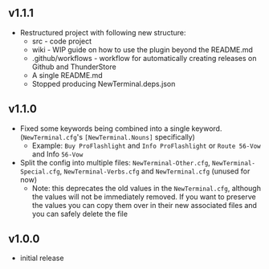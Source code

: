 ﻿## v1.1.1

* Restructured project with following new structure:
  * src - code project
  * wiki - WIP guide on how to use the plugin beyond the README.md
  * .github/workflows - workflow for automatically creating releases on Github and ThunderStore
  * A single README.md
  * Stopped producing NewTerminal.deps.json

## v1.1.0

* Fixed some keywords being combined into a single keyword. (`NewTerminal.cfg`'s `[NewTerminal.Nouns]` specifically)
  * Example: `Buy ProFlashlight` and `Info ProFlashlight` or `Route 56-Vow` and Info `56-Vow`
* Split the config into multiple files: `NewTerminal-Other.cfg`, `NewTerminal-Special.cfg`, `NewTerminal-Verbs.cfg` and `NewTerminal.cfg` (unused for now)
  * Note: this deprecates the old values in the `NewTerminal.cfg`, although the values will not be immediately removed. If you want to preserve the values you can copy them over in their new associated files and you can safely delete the file

## v1.0.0
* initial release